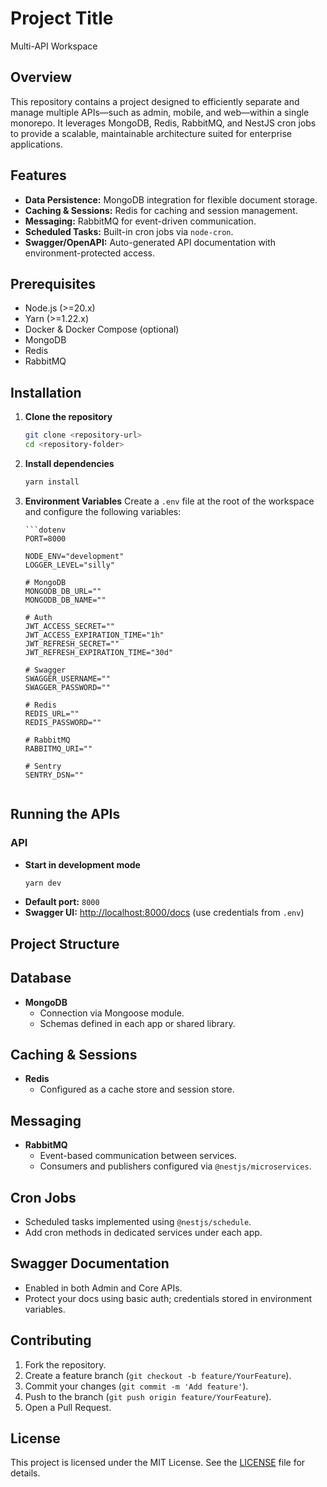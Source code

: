 # Project Title

Multi-API Workspace

## Overview

This repository contains a project designed to efficiently separate and manage multiple APIs—such as admin, mobile, and web—within a single monorepo. It leverages MongoDB, Redis, RabbitMQ, and NestJS cron jobs to provide a scalable, maintainable architecture suited for enterprise applications.

## Features

-   **Data Persistence:** MongoDB integration for flexible document storage.
-   **Caching & Sessions:** Redis for caching and session management.
-   **Messaging:** RabbitMQ for event-driven communication.
-   **Scheduled Tasks:** Built-in cron jobs via `node-cron`.
-   **Swagger/OpenAPI:** Auto-generated API documentation with environment-protected access.

## Prerequisites

-   Node.js (>=20.x)
-   Yarn (>=1.22.x)
-   Docker & Docker Compose (optional)
-   MongoDB
-   Redis
-   RabbitMQ

## Installation

1.  **Clone the repository**

    ```bash
    git clone <repository-url>
    cd <repository-folder>
    ```

2.  **Install dependencies**

    ```bash
    yarn install
    ```

3.  **Environment Variables** Create a `.env` file at the root of the workspace and configure the following variables:

        ```dotenv
        PORT=8000

        NODE_ENV="development"
        LOGGER_LEVEL="silly"

        # MongoDB
        MONGODB_DB_URL=""
        MONGODB_DB_NAME=""

        # Auth
        JWT_ACCESS_SECRET=""
        JWT_ACCESS_EXPIRATION_TIME="1h"
        JWT_REFRESH_SECRET=""
        JWT_REFRESH_EXPIRATION_TIME="30d"

        # Swagger
        SWAGGER_USERNAME=""
        SWAGGER_PASSWORD=""

        # Redis
        REDIS_URL=""
        REDIS_PASSWORD=""

        # RabbitMQ
        RABBITMQ_URI=""

        # Sentry
        SENTRY_DSN=""

    ```

    ```

## Running the APIs

### API

-   **Start in development mode**
    ```bash
    yarn dev
    ```
-   **Default port:** `8000`
-   **Swagger UI:** [http://localhost:8000/docs](http://localhost:8000/docs.json) (use credentials from `.env`)

## Project Structure

## Database

-   **MongoDB**
    -   Connection via Mongoose module.
    -   Schemas defined in each app or shared library.

## Caching & Sessions

-   **Redis**
    -   Configured as a cache store and session store.

## Messaging

-   **RabbitMQ**
    -   Event-based communication between services.
    -   Consumers and publishers configured via `@nestjs/microservices`.

## Cron Jobs

-   Scheduled tasks implemented using `@nestjs/schedule`.
-   Add cron methods in dedicated services under each app.

## Swagger Documentation

-   Enabled in both Admin and Core APIs.
-   Protect your docs using basic auth; credentials stored in environment variables.

## Contributing

1. Fork the repository.
2. Create a feature branch (`git checkout -b feature/YourFeature`).
3. Commit your changes (`git commit -m 'Add feature'`).
4. Push to the branch (`git push origin feature/YourFeature`).
5. Open a Pull Request.

## License

This project is licensed under the MIT License. See the [LICENSE](LICENSE) file for details.
